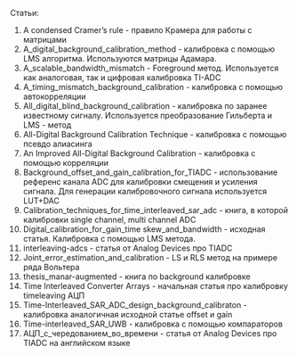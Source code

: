 Статьи:

1. A condensed Cramer’s rule - правило Крамера для работы с матрицами 
2. A_digital_background_calibration_method - калибровка с помощью LMS алгоритма. Используются матрицы Адамара.
3. A_scalable_bandwidth_mismatch - Foreground метод. Используется как аналоговая, так и цифровая калибровка TI-ADC
4. A_timing_mismatch_background_calibration - калибровка с помощью автокорреляции
5. All_digital_blind_background_calibration - калибровка по заранее известному сигналу. Используется  преобразование Гильберта и LMS - метод
6. All-Digital Background Calibration Technique - калибровка с помощью псевдо алиасинга
7. An Improved All-Digital Background Calibration - калибровка с помощью корреляции
8. Background_offset_and_gain_calibration_for_TIADC - использование референс канала ADC для калибровки смещения и усиления сигнала. Для генерации калибровочного сигнала используется LUT+DAC
9. Calibration_techniques_for_time_interleaved_sar_adc - книга, в которой калибровки single channel, multi channel ADC
10. Digital_calibration_for_gain_time skew_and_bandwidth - исходная статья. Калибровка с помощью LMS метода.
11. interleaving-adcs - статья от Analog Devices про TIADC
12. Joint_error_estimation_and_calibration - LS и RLS метод на примере ряда Вольтера
13. thesis_manar-augmented - книга по background калибровке
14. Time Interleaved Converter Arrays - начальная статья про калибровку timeleaving АЦП
15. Time-Interleaved_SAR_ADC_design_background_calibraton - калибровка аналогичная исходной статье offset и gain
16. Time-interleaved_SAR_UWB - калибровка с помощью компараторов
17. АЦП_с_чередованием_во_времени - статья от Analog Devices про TIADC на английском языке